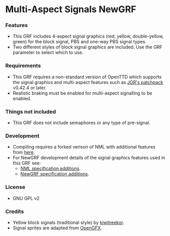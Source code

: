 # Multi-Aspect Signals NewGRF

### Features

* This GRF includes 4-aspect signal graphics (red, yellow, double-yellow, green) for the block signal, PBS and one-way PBS signal types.
* Two different styles of block signal graphics are included. Use the GRF parameter to select which to use.

### Requirements

* This GRF requires a non-standard version of OpenTTD which supports the signal graphics and multi-aspect features such as [JGR's patchpack](https://github.com/JGRennison/OpenTTD-patches) v0.42.4 or later.
* Realistic braking must be enabled for multi-aspect signalling to be enabled.

### Things not included

* This GRF does not include semaphores or any type of pre-signal.

### Development

* Compiling requires a forked verison of NML with additional features from [here](https://github.com/JGRennison/nml).
* For NewGRF development details of the signal graphics features used in this GRF see:
    * [NML specification additions](https://htmlpreview.github.io/?https://github.com/JGRennison/OpenTTD-patches/blob/jgrpp/docs/newgrf-additions-nml.html).
    * [NewGRF specification additions](https://htmlpreview.github.io/?https://github.com/JGRennison/OpenTTD-patches/blob/jgrpp/docs/newgrf-additions.html).

### License

* GNU GPL v2

### Credits

* Yellow block signals (traditional style) by [kiwitreekor](https://github.com/kiwitreekor).
* Signal sprites are adapted from [OpenGFX](https://github.com/OpenTTD/OpenGFX).
